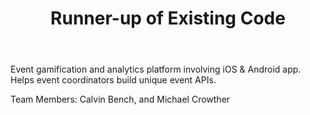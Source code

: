 ﻿---
title: Runner-up of Existing Code
intro: Evant
---
Event gamification and analytics platform involving iOS & Android app. 
Helps event coordinators build unique event APIs.

Team Members: Calvin Bench, and Michael Crowther


